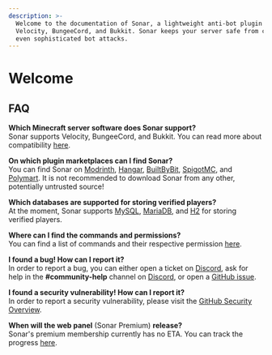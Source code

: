 ```yaml
---
description: >-
  Welcome to the documentation of Sonar, a lightweight anti-bot plugin for
  Velocity, BungeeCord, and Bukkit. Sonar keeps your server safe from common and
  even sophisticated bot attacks.
---
```


# Welcome

## FAQ

**Which Minecraft server software does Sonar support?**\
Sonar supports Velocity, BungeeCord, and Bukkit. You can read more about compatibility [here](sonar/supported-versions.md).

**On which plugin marketplaces can I find Sonar?**\
You can find Sonar on [Modrinth](https://modrinth.com/plugin/sonar), [Hangar](https://hangar.papermc.io/Jones/sonar), [BuiltByBit](https://builtbybit.com/resources/sonar.23353/?ref=discover), [SpigotMC](https://www.spigotmc.org/resources/sonar.115239/), and [Polymart](https://polymart.org/resource/sonar.5097). It is not recommended to download Sonar from any other, potentially untrusted source!

**Which databases are supported for storing verified players?**\
At the moment, Sonar supports [MySQL](https://www.mysql.com/), [MariaDB](https://mariadb.org/), and [H2](https://h2database.com/html/main.html) for storing verified players.

**Where can I find the commands and permissions?**\
You can find a list of commands and their respective permission [here](administration/commands-and-permissions.md).

**I found a bug! How can I report it?**\
In order to report a bug, you can either open a ticket on [Discord](https://jonesdev.xyz/discord), ask for help in the **#community-help** channel on [Discord](https://jonesdev.xyz/discord), or open a [GitHub issue](https://github.com/jonesdevelopment/sonar/issues/new/choose).

**I found a security vulnerability! How can I report it?**\
In order to report a security vulnerability, please visit the [GitHub Security Overview](https://github.com/jonesdevelopment/sonar/security).

**When will the web panel** (Sonar Premium) **release?**\
Sonar's premium membership currently has no ETA. You can track the progress [here](https://github.com/users/jonesdevelopment/projects/3?pane=issue\&itemId=48685538).
